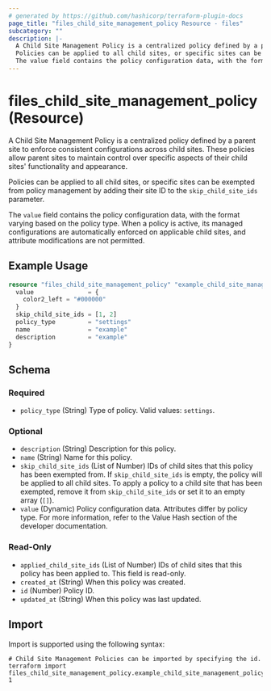 ```yaml
---
# generated by https://github.com/hashicorp/terraform-plugin-docs
page_title: "files_child_site_management_policy Resource - files"
subcategory: ""
description: |-
  A Child Site Management Policy is a centralized policy defined by a parent site to enforce consistent configurations across child sites. These policies allow parent sites to maintain control over specific aspects of their child sites' functionality and appearance.
  Policies can be applied to all child sites, or specific sites can be exempted from policy management by adding their site ID to the skip_child_site_ids parameter.
  The value field contains the policy configuration data, with the format varying based on the policy type. When a policy is active, its managed configurations are automatically enforced on applicable child sites, and attribute modifications are not permitted.
---
```


# files_child_site_management_policy (Resource)

A Child Site Management Policy is a centralized policy defined by a parent site to enforce consistent configurations across child sites. These policies allow parent sites to maintain control over specific aspects of their child sites' functionality and appearance.



Policies can be applied to all child sites, or specific sites can be exempted from policy management by adding their site ID to the `skip_child_site_ids` parameter.



The `value` field contains the policy configuration data, with the format varying based on the policy type. When a policy is active, its managed configurations are automatically enforced on applicable child sites, and attribute modifications are not permitted.

## Example Usage

```terraform
resource "files_child_site_management_policy" "example_child_site_management_policy" {
  value               = {
    color2_left = "#000000"
  }
  skip_child_site_ids = [1, 2]
  policy_type         = "settings"
  name                = "example"
  description         = "example"
}
```

<!-- schema generated by tfplugindocs -->
## Schema

### Required

- `policy_type` (String) Type of policy.  Valid values: `settings`.

### Optional

- `description` (String) Description for this policy.
- `name` (String) Name for this policy.
- `skip_child_site_ids` (List of Number) IDs of child sites that this policy has been exempted from. If `skip_child_site_ids` is empty, the policy will be applied to all child sites. To apply a policy to a child site that has been exempted, remove it from `skip_child_site_ids` or set it to an empty array (`[]`).
- `value` (Dynamic) Policy configuration data. Attributes differ by policy type. For more information, refer to the Value Hash section of the developer documentation.

### Read-Only

- `applied_child_site_ids` (List of Number) IDs of child sites that this policy has been applied to. This field is read-only.
- `created_at` (String) When this policy was created.
- `id` (Number) Policy ID.
- `updated_at` (String) When this policy was last updated.

## Import

Import is supported using the following syntax:

```shell
# Child Site Management Policies can be imported by specifying the id.
terraform import files_child_site_management_policy.example_child_site_management_policy 1
```
